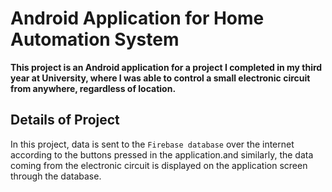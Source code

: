# Android Application for Home Automation System
**This project is an Android application for a project I completed in my third year at University, where I was able to control a small electronic circuit from anywhere, regardless of location.**
## Details of Project
In this project, data is sent to the `Firebase database` over the internet according to the buttons pressed in the application.and similarly, the data coming from the electronic circuit is displayed on the application screen through the database.
